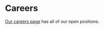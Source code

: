 # Careers

[Our careers page](https://boards.greenhouse.io/sourcegraph91) has all of our open positions.
